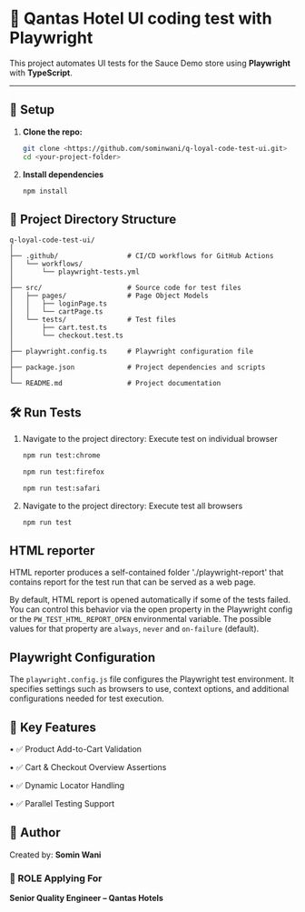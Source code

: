 # 🧪 Qantas Hotel UI coding test with Playwright

This project automates UI tests for the Sauce Demo store using **Playwright** with **TypeScript**.

---

## 🚀 **Setup**

1. **Clone the repo:**

   ```bash
   git clone <https://github.com/sominwani/q-loyal-code-test-ui.git>
   cd <your-project-folder>
   ```

2. **Install dependencies**

    ``` bash
    npm install
    ```

## 📁 Project Directory Structure

```
q-loyal-code-test-ui/
│
├── .github/                 # CI/CD workflows for GitHub Actions
│   └── workflows/
│       └── playwright-tests.yml
│
├── src/                     # Source code for test files
│   ├── pages/               # Page Object Models
│   │   ├── loginPage.ts
│   │   └── cartPage.ts
│   └── tests/               # Test files
│       ├── cart.test.ts
│       └── checkout.test.ts
│
├── playwright.config.ts     # Playwright configuration file
│
├── package.json             # Project dependencies and scripts
│
└── README.md                # Project documentation
```


## 🛠️  **Run Tests**

1. Navigate to the project directory: Execute test on individual browser

    ``` bash
   npm run test:chrome
   ```
   ``` bash
   npm run test:firefox
   ```
   ``` bash
   npm run test:safari
   ```

2. Navigate to the project directory: Execute test all browsers

    ``` bash
   npm run test
   ```

## HTML reporter

HTML reporter produces a self-contained folder './playwright-report' that contains report for the test run that can be served as a web page.

By default, HTML report is opened automatically if some of the tests failed. You can control this behavior via the open property in the Playwright config or the `PW_TEST_HTML_REPORT_OPEN` environmental variable. The possible values for that property are `always`, `never` and `on-failure` (default).


## Playwright Configuration

The `playwright.config.js` file configures the Playwright test environment. It specifies settings such as browsers to use, context options, and additional configurations needed for test execution.

## 🎯 Key Features

•	✅ Product Add-to-Cart Validation

•	✅ Cart & Checkout Overview Assertions

•	✅ Dynamic Locator Handling

•	✅ Parallel Testing Support


## 📌 Author


Created by: **Somin Wani**

### 📌 ROLE Applying For

**Senior Quality Engineer – Qantas Hotels**